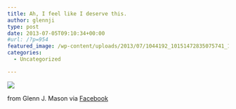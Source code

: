 ```yaml
---
title: Ah, I feel like I deserve this.
author: glennji
type: post
date: 2013-07-05T09:10:34+00:00
#url: /?p=954
featured_image: /wp-content/uploads/2013/07/1044192_10151472835075741_1344606198_n.jpg
categories:
  - Uncategorized

---
```

<div>
  <img src='/wp-content/uploads/2013/07/1044192_10151472835075741_1344606198_n.jpg' style='max-width:600px;' /></p> 
  
  <div>
    from Glenn J. Mason via <a href="http://www.facebook.com/photo.php?fbid=10151472835075741&#038;set=a.10151044406245741.427407.551785740&#038;type=1">Facebook</a>
  </div>
</div>

